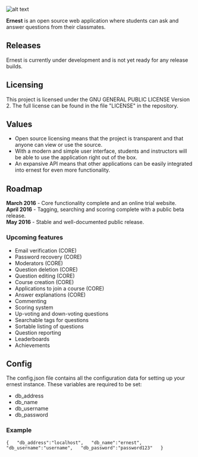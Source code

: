 ![alt text](http://i.imgur.com/NQWIZVI.png "ernest")


**Ernest** is an open source web application where students can ask and answer questions from their classmates.

## Releases
Ernest is currently under development and is not yet ready for any release builds.

## Licensing
This project is licensed under the GNU GENERAL PUBLIC LICENSE Version 2. The full license can be found in the file "LICENSE" in the repository.

## Values
* Open source licensing means that the project is transparent and that anyone can view or use the source.
* With a modern and simple user interface, students and instructors will be able to use the application right out of the box.
* An expansive API means that other applications can be easily integrated into ernest for even more functionality.

## Roadmap
**March 2016** - Core functionality complete and an online trial website.  
**April 2016** - Tagging, searching and scoring complete with a public beta release.  
**May 2016** - Stable and well-documented public release.

### Upcoming features
* Email verification (CORE)
* Password recovery (CORE)
* Moderators (CORE)
* Question deletion (CORE)
* Question editing (CORE)
* Course creation (CORE)
* Applications to join a course (CORE)
* Answer explanations (CORE)
* Commenting
* Scoring system
* Up-voting and down-voting questions
* Searchable tags for questions
* Sortable listing of questions
* Question reporting
* Leaderboards
* Achievements

## Config
The config.json file contains all the configuration data for setting up your ernest instance. These variables are required to be set:
* db_address
* db_name
* db_username
* db_password

### Example


`{  
  "db_address":"localhost",  
  "db_name":"ernest",  
  "db_username":"username",  
  "db_password":"password123"  
}`
